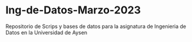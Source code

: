 # Ing-de-Datos-Marzo-2023
Repositorio de Scrips y bases de datos para la asignatura de Ingenieria de Datos en la Universidad de Aysen
